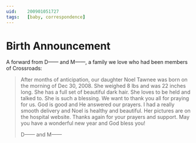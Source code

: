 ```yaml
---
uid:	200901051727
tags:	[baby, correspondence]
---
```

  
# Birth Announcement

A forward from D—— and M——, a family we love who had been members of Crossroads:

> After months of anticipation, our daughter Noel Tawnee was born on the morning of Dec 30, 2008. She weighed 8 lbs and was 22 inches long. She has a full set of beautiful dark hair. She loves to be held and talked to. She is such a blessing. We want to thank you all for praying for us. God is good and He answered our prayers. I had a really smooth delivery and Noel is healthy and beautiful. Her pictures are on the hospital website. Thanks again for your prayers and support. May you have a wonderful new year and God bless you!
> 
> D—— and M——
